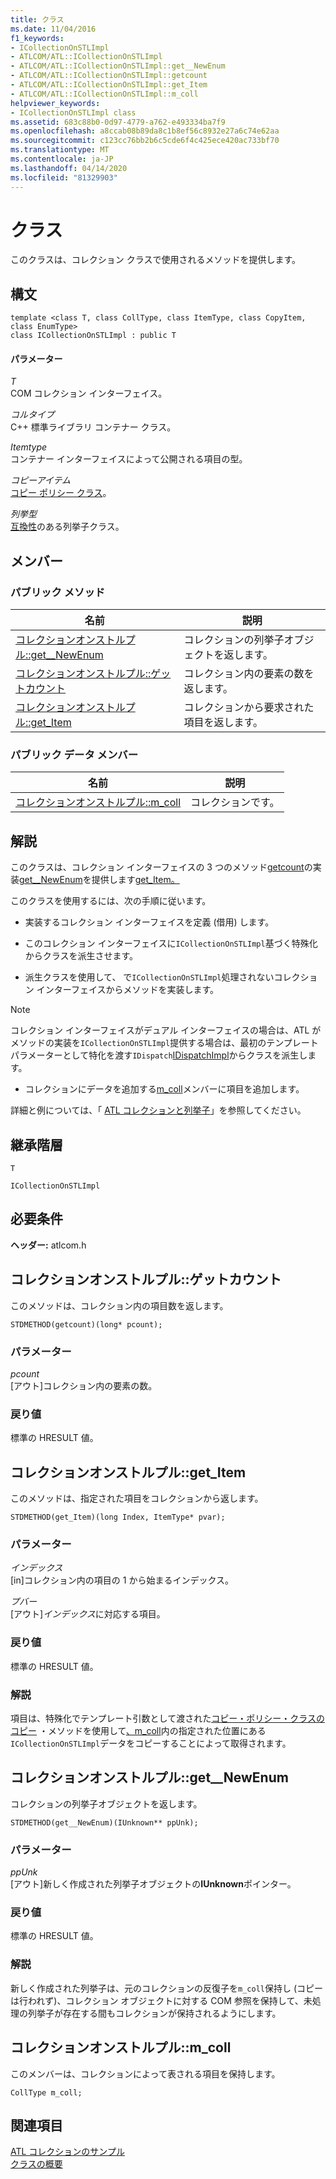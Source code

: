 ```yaml
---
title: クラス
ms.date: 11/04/2016
f1_keywords:
- ICollectionOnSTLImpl
- ATLCOM/ATL::ICollectionOnSTLImpl
- ATLCOM/ATL::ICollectionOnSTLImpl::get__NewEnum
- ATLCOM/ATL::ICollectionOnSTLImpl::getcount
- ATLCOM/ATL::ICollectionOnSTLImpl::get_Item
- ATLCOM/ATL::ICollectionOnSTLImpl::m_coll
helpviewer_keywords:
- ICollectionOnSTLImpl class
ms.assetid: 683c88b0-0d97-4779-a762-e493334ba7f9
ms.openlocfilehash: a8ccab08b89da8c1b8ef56c8932e27a6c74e62aa
ms.sourcegitcommit: c123cc76bb2b6c5cde6f4c425ece420ac733bf70
ms.translationtype: MT
ms.contentlocale: ja-JP
ms.lasthandoff: 04/14/2020
ms.locfileid: "81329903"
---
```

# <a name="icollectiononstlimpl-class"></a>クラス

このクラスは、コレクション クラスで使用されるメソッドを提供します。

## <a name="syntax"></a>構文

```
template <class T, class CollType, class ItemType, class CopyItem, class EnumType>
class ICollectionOnSTLImpl : public T
```

#### <a name="parameters"></a>パラメーター

*T*<br/>
COM コレクション インターフェイス。

*コルタイプ*<br/>
C++ 標準ライブラリ コンテナー クラス。

*Itemtype*<br/>
コンテナー インターフェイスによって公開される項目の型。

*コピーアイテム*<br/>
[コピー ポリシー クラス](../../atl/atl-copy-policy-classes.md)。

*列挙型*<br/>
[互換性](../../atl/reference/ccomenumonstl-class.md)のある列挙子クラス。

## <a name="members"></a>メンバー

### <a name="public-methods"></a>パブリック メソッド

|名前|説明|
|----------|-----------------|
|[コレクションオンストルプル::get__NewEnum](#newenum)|コレクションの列挙子オブジェクトを返します。|
|[コレクションオンストルプル::ゲットカウント](#get_count)|コレクション内の要素の数を返します。|
|[コレクションオンストルプル::get_Item](#get_item)|コレクションから要求された項目を返します。|

### <a name="public-data-members"></a>パブリック データ メンバー

|名前|説明|
|----------|-----------------|
|[コレクションオンストルプル::m_coll](#m_coll)|コレクションです。|

## <a name="remarks"></a>解説

このクラスは、コレクション インターフェイスの 3 つのメソッド[getcount](#get_count)の実装[get__NewEnum](#newenum)を提供します[get_Item。](#get_item)

このクラスを使用するには、次の手順に従います。

- 実装するコレクション インターフェイスを定義 (借用) します。

- このコレクション インターフェイスに`ICollectionOnSTLImpl`基づく特殊化からクラスを派生させます。

- 派生クラスを使用して、 で`ICollectionOnSTLImpl`処理されないコレクション インターフェイスからメソッドを実装します。

> [!NOTE]
> コレクション インターフェイスがデュアル インターフェイスの場合は、ATL がメソッドの実装を`ICollectionOnSTLImpl`提供する場合は、最初のテンプレート パラメーターとして特化を渡す`IDispatch`[IDispatchImpl](../../atl/reference/idispatchimpl-class.md)からクラスを派生します。

- コレクションにデータを追加する[m_coll](#m_coll)メンバーに項目を追加します。

詳細と例については、「 [ATL コレクションと列挙子](../../atl/atl-collections-and-enumerators.md)」を参照してください。

## <a name="inheritance-hierarchy"></a>継承階層

`T`

`ICollectionOnSTLImpl`

## <a name="requirements"></a>必要条件

**ヘッダー:** atlcom.h

## <a name="icollectiononstlimplgetcount"></a><a name="get_count"></a>コレクションオンストルプル::ゲットカウント

このメソッドは、コレクション内の項目数を返します。

```
STDMETHOD(getcount)(long* pcount);
```

### <a name="parameters"></a>パラメーター

*pcount*<br/>
[アウト]コレクション内の要素の数。

### <a name="return-value"></a>戻り値

標準の HRESULT 値。

## <a name="icollectiononstlimplget_item"></a><a name="get_item"></a>コレクションオンストルプル::get_Item

このメソッドは、指定された項目をコレクションから返します。

```
STDMETHOD(get_Item)(long Index, ItemType* pvar);
```

### <a name="parameters"></a>パラメーター

*インデックス*<br/>
[in]コレクション内の項目の 1 から始まるインデックス。

*プバー*<br/>
[アウト]*インデックス*に対応する項目。

### <a name="return-value"></a>戻り値

標準の HRESULT 値。

### <a name="remarks"></a>解説

項目は、特殊化でテンプレート引数として渡された[コピー・ポリシー・クラスのコピー](../../atl/atl-copy-policy-classes.md) ・メソッドを使用して[、m_coll](#m_coll)内の指定された位置にある`ICollectionOnSTLImpl`データをコピーすることによって取得されます。

## <a name="icollectiononstlimplget__newenum"></a><a name="newenum"></a>コレクションオンストルプル::get__NewEnum

コレクションの列挙子オブジェクトを返します。

```
STDMETHOD(get__NewEnum)(IUnknown** ppUnk);
```

### <a name="parameters"></a>パラメーター

*ppUnk*<br/>
[アウト]新しく作成された列挙子オブジェクトの**IUnknown**ポインター。

### <a name="return-value"></a>戻り値

標準の HRESULT 値。

### <a name="remarks"></a>解説

新しく作成された列挙子は、元のコレクションの反復子を`m_coll`保持し (コピーは行われず)、コレクション オブジェクトに対する COM 参照を保持して、未処理の列挙子が存在する間もコレクションが保持されるようにします。

## <a name="icollectiononstlimplm_coll"></a><a name="m_coll"></a>コレクションオンストルプル::m_coll

このメンバーは、コレクションによって表される項目を保持します。

```
CollType m_coll;
```

## <a name="see-also"></a>関連項目

[ATL コレクションのサンプル](../../overview/visual-cpp-samples.md)<br/>
[クラスの概要](../../atl/atl-class-overview.md)

